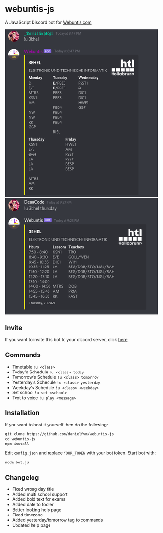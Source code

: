 # webuntis-js
A JavaScript Discord bot for [Webuntis.com](https://webuntis.com/)

![Screenshot](https://github.com/danielfvm/webuntis-js/blob/main/res/screenshot.png?raw=true)
![Screenshot2](https://github.com/danielfvm/webuntis-js/blob/main/res/screenshot2.png?raw=true)

## Invite
If you want to invite this bot to your discord server, click [here](https://discord.com/api/oauth2/authorize?client_id=761504244163280906&permissions=67584&scope=bot)

## Commands
* Timetable `!u <class>`
* Today's Schedule `!u <class> today`
* Tomorrow's Schedule `!u <class> tomorrow`
* Yesterday's Schedule `!u <class> yesterday`
* Weekday's Schedule `!u <class> <weekday>`
* Set school `!u set <school>`
* Text to voice `!u play <message>`

## Installation
If you want to host it yourself then do the following:
```
git clone https://github.com/danielfvm/webuntis-js
cd webuntis-js
npm install
```

Edit `config.json` and replace `YOUR_TOKEN` with your bot token.
Start bot with:
```
node bot.js
```

## Changelog
* Fixed wrong day title
* Added multi school support
* Added bold text for exams
* Added date to footer
* Better looking help page
* Fixed timezone
* Added yesterday/tomorrow tag to commands
* Updated help page
